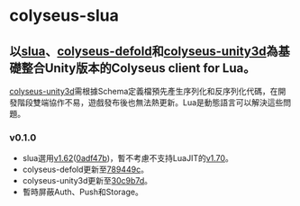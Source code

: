 # colyseus-slua

## 以[slua](https://github.com/pangweiwei/slua)、[colyseus-defold](https://github.com/colyseus/colyseus-defold)和[colyseus-unity3d](https://github.com/colyseus/colyseus-unity3d)為基礎整合Unity版本的Colyseus client for Lua。

   [colyseus-unity3d](https://github.com/colyseus/colyseus-unity3d)需根據Schema定義檔預先產生序列化和反序列化代碼，在開發階段雙端協作不易，遊戲發布後也無法熱更新。Lua是動態語言可以解決這些問題。

### v0.1.0
- slua選用[v1.62](https://github.com/chsqn/slua/tree/v1.6.2)([0adf47b](https://github.com/chsqn/slua/commit/0adf47bb411adf7b70ad78a717788d7e7ba904e6))，暫不考慮不支持LuaJIT的[v1.70](https://github.com/pangweiwei/slua/releases/tag/v1.7.0)。
- colyseus-defold更新至[789449c](https://github.com/colyseus/colyseus-defold/commit/789449cdeb5e9d804889e50b2e160ba602e7e3ef)。
- colyseus-unity3d更新至[30c9b7d](https://github.com/colyseus/colyseus-unity3d/commit/30c9b7d8e8259a7516fafcbd26179a0ab6a91ec9)。
- 暫時屏蔽Auth、Push和Storage。

